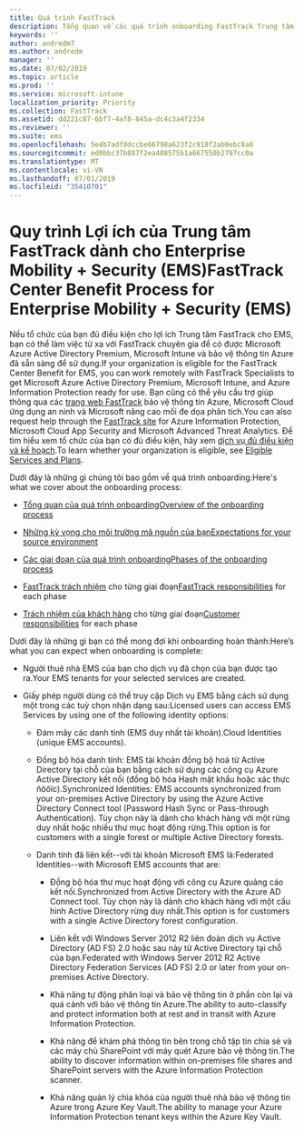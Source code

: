 ```yaml
---
title: Quá trình FastTrack
description: Tổng quan về các quá trình onboarding FastTrack Trung tâm lợi ích
keywords: ''
author: andredm7
ms.author: andredm
manager: ''
ms.date: 07/02/2019
ms.topic: article
ms.prod: ''
ms.service: microsoft-intune
localization_priority: Priority
ms.collection: FastTrack
ms.assetid: dd221c87-6bf7-4af8-845a-dc4c3a4f2334
ms.reviewer: ''
ms.suite: ems
ms.openlocfilehash: 5e4b7adf0dccbe66798a623f2c918f2ab0ebc8a0
ms.sourcegitcommit: ed0bbc37b887f2ea408575b1a667550b2797cc0a
ms.translationtype: MT
ms.contentlocale: vi-VN
ms.lasthandoff: 07/01/2019
ms.locfileid: "35410701"
---
```

# <a name="fasttrack-center-benefit-process-for-enterprise-mobility--security-ems"></a><span data-ttu-id="a7c6f-103">Quy trình Lợi ích của Trung tâm FastTrack dành cho Enterprise Mobility + Security (EMS)</span><span class="sxs-lookup"><span data-stu-id="a7c6f-103">FastTrack Center Benefit Process for Enterprise Mobility + Security (EMS)</span></span>
<span data-ttu-id="a7c6f-104">Nếu tổ chức của bạn đủ điều kiện cho lợi ích Trung tâm FastTrack cho EMS, bạn có thể làm việc từ xa với FastTrack chuyên gia để có được Microsoft Azure Active Directory Premium, Microsoft Intune và bảo vệ thông tin Azure đã sẵn sàng để sử dụng.</span><span class="sxs-lookup"><span data-stu-id="a7c6f-104">If your organization is eligible for the FastTrack Center Benefit for EMS, you can work remotely with FastTrack Specialists to get Microsoft Azure Active Directory Premium, Microsoft Intune, and Azure Information Protection ready for use.</span></span> <span data-ttu-id="a7c6f-105">Bạn cũng có thể yêu cầu trợ giúp thông qua các [trang web FastTrack](https://www.microsoft.com/fasttrack/microsoft-365/ems) bảo vệ thông tin Azure, Microsoft Cloud ứng dụng an ninh và Microsoft nâng cao mối đe dọa phân tích.</span><span class="sxs-lookup"><span data-stu-id="a7c6f-105">You can also request help through the [FastTrack site](https://www.microsoft.com/fasttrack/microsoft-365/ems) for Azure Information Protection, Microsoft Cloud App Security and Microsoft Advanced Threat Analytics.</span></span> <span data-ttu-id="a7c6f-106">Để tìm hiểu xem tổ chức của bạn có đủ điều kiện, hãy xem [dịch vụ đủ điều kiện và kế hoạch](M365-eligible-services-and-plans.md).</span><span class="sxs-lookup"><span data-stu-id="a7c6f-106">To learn whether your organization is eligible, see [Eligible Services and Plans](M365-eligible-services-and-plans.md).</span></span>


<span data-ttu-id="a7c6f-107">Dưới đây là những gì chúng tôi bao gồm về quá trình onboarding:</span><span class="sxs-lookup"><span data-stu-id="a7c6f-107">Here's what we cover about the onboarding process:</span></span>

-   [<span data-ttu-id="a7c6f-108">Tổng quan của quá trình onboarding</span><span class="sxs-lookup"><span data-stu-id="a7c6f-108">Overview of the onboarding process</span></span>](EMS-fasttrack-benefit-overview.md)

-   [<span data-ttu-id="a7c6f-109">Những kỳ vọng cho môi trường mã nguồn của bạn</span><span class="sxs-lookup"><span data-stu-id="a7c6f-109">Expectations for your source environment</span></span>](EMS-source-environment-expectations.md)

-   [<span data-ttu-id="a7c6f-110">Các giai đoạn của quá trình onboarding</span><span class="sxs-lookup"><span data-stu-id="a7c6f-110">Phases of the onboarding process</span></span>](EMS-onboarding-phases.md)

-   <span data-ttu-id="a7c6f-111">[FastTrack trách nhiệm](EMS-fasttrack-responsibilities.md) cho từng giai đoạn</span><span class="sxs-lookup"><span data-stu-id="a7c6f-111">[FastTrack responsibilities](EMS-fasttrack-responsibilities.md) for each phase</span></span>

-   <span data-ttu-id="a7c6f-112">[Trách nhiệm của khách hàng](EMS-your-responsibilities.md) cho từng giai đoạn</span><span class="sxs-lookup"><span data-stu-id="a7c6f-112">[Customer responsibilities](EMS-your-responsibilities.md) for each phase</span></span>

<span data-ttu-id="a7c6f-113">Dưới đây là những gì bạn có thể mong đợi khi onboarding hoàn thành:</span><span class="sxs-lookup"><span data-stu-id="a7c6f-113">Here’s what you can expect when onboarding is complete:</span></span>

-   <span data-ttu-id="a7c6f-114">Người thuê nhà EMS của bạn cho dịch vụ đã chọn của bạn được tạo ra.</span><span class="sxs-lookup"><span data-stu-id="a7c6f-114">Your EMS tenants for your selected services are created.</span></span>

-   <span data-ttu-id="a7c6f-115">Giấy phép người dùng có thể truy cập Dịch vụ EMS bằng cách sử dụng một trong các tuỳ chọn nhận dạng sau:</span><span class="sxs-lookup"><span data-stu-id="a7c6f-115">Licensed users can access EMS Services by using one of the following identity options:</span></span>

    -   <span data-ttu-id="a7c6f-116">Đám mây các danh tính (EMS duy nhất tài khoản).</span><span class="sxs-lookup"><span data-stu-id="a7c6f-116">Cloud Identities (unique EMS accounts).</span></span>

    -   <span data-ttu-id="a7c6f-117">Đồng bộ hóa danh tính: EMS tài khoản đồng bộ hoá từ Active Directory tại chỗ của bạn bằng cách sử dụng các công cụ Azure Active Directory kết nối (đồng bộ hóa Hash mật khẩu hoặc xác thực ñöôïc).</span><span class="sxs-lookup"><span data-stu-id="a7c6f-117">Synchronized Identities: EMS accounts synchronized from your on-premises Active Directory by using the Azure Active Directory Connect tool (Password Hash Sync or Pass-through Authentication).</span></span> <span data-ttu-id="a7c6f-118">Tùy chọn này là dành cho khách hàng với một rừng duy nhất hoặc nhiều thư mục hoạt động rừng.</span><span class="sxs-lookup"><span data-stu-id="a7c6f-118">This option is for customers with a single forest or multiple Active Directory forests.</span></span>

    -   <span data-ttu-id="a7c6f-119">Danh tính đã liên kết--với tài khoản Microsoft EMS là:</span><span class="sxs-lookup"><span data-stu-id="a7c6f-119">Federated Identities--with Microsoft EMS accounts that are:</span></span>

        -   <span data-ttu-id="a7c6f-120">Đồng bộ hóa thư mục hoạt động với công cụ Azure quảng cáo kết nối.</span><span class="sxs-lookup"><span data-stu-id="a7c6f-120">Synchronized from Active Directory with the Azure AD Connect tool.</span></span> <span data-ttu-id="a7c6f-121">Tùy chọn này là dành cho khách hàng với một cấu hình Active Directory rừng duy nhất.</span><span class="sxs-lookup"><span data-stu-id="a7c6f-121">This option is for customers with a single Active Directory forest configuration.</span></span>

        -   <span data-ttu-id="a7c6f-122">Liên kết với Windows Server 2012 R2 liên đoàn dịch vụ Active Directory (AD FS) 2.0 hoặc sau này từ Active Directory tại chỗ của bạn.</span><span class="sxs-lookup"><span data-stu-id="a7c6f-122">Federated with Windows Server 2012 R2 Active Directory Federation Services (AD FS) 2.0 or later from your on-premises Active Directory.</span></span>

        -   <span data-ttu-id="a7c6f-123">Khả năng tự động phân loại và bảo vệ thông tin ở phần còn lại và quá cảnh với bảo vệ thông tin Azure.</span><span class="sxs-lookup"><span data-stu-id="a7c6f-123">The ability to auto-classify and protect information both at rest and in transit with Azure Information Protection.</span></span> 

        -   <span data-ttu-id="a7c6f-124">Khả năng để khám phá thông tin bên trong chỗ tập tin chia sẻ và các máy chủ SharePoint với máy quét Azure bảo vệ thông tin.</span><span class="sxs-lookup"><span data-stu-id="a7c6f-124">The ability to discover information within on-premises file shares and SharePoint servers with the Azure Information Protection scanner.</span></span> 

        -   <span data-ttu-id="a7c6f-125">Khả năng quản lý chìa khóa của người thuê nhà bảo vệ thông tin Azure trong Azure Key Vault.</span><span class="sxs-lookup"><span data-stu-id="a7c6f-125">The ability to manage your Azure Information Protection tenant keys within the Azure Key Vault.</span></span> 
